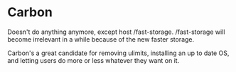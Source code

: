 # Carbon

Doesn't do anything anymore, except host /fast-storage. /fast-storage will become irrelevant in a while because of the new faster storage.

Carbon's a great candidate for removing ulimits, installing an up to date OS, and letting users do more or less whatever they want on it.


